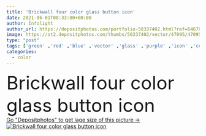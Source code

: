 ```yaml
---
title: 'Brickwall four color glass button icon'
date: 2021-06-01T08:33:00+00:00
author: Infolight
author_url: https://depositphotos.com/portfolio-50337402.html?ref=64678756
image: https://st2.depositphotos.com/thumbs/50337402/vector/47095/470950074/api_thumb_450.jpg?forcejpeg=true
type: "post"
tags: ['green' ,'red' ,'blue' ,'vector' ,'glass' ,'purple' ,'icon' ,'construction' ,'wall' ,'button' ,'brick' ,'gradient' ,'logo' ,'brickwall' ,'eps' ,'premium' ,'construction and tools' ]
categories: 
  - color
---
```

<div aling="center">
            <font size="60"> Brickwall four color glass button icon</font>   
</div>
<div>
    <a href='https://st2.depositphotos.com/thumbs/50337402/vector/47095/470950074/api_thumb_450.jpg?forcejpeg=true?ref=64678756' target=_blank > Go "Depositphotos" to get lage size of this picture ->
        <img href='https://st2.depositphotos.com/thumbs/50337402/vector/47095/470950074/api_thumb_450.jpg?forcejpeg=true?ref=64678756' src='https://st2.depositphotos.com/50337402/47095/v/950/depositphotos_470950074-stock-illustration-brickwall-four-color-glass-button.jpg?forcejpeg=true' alt='Brickwall four color glass button icon' >
    </a>
</div>
